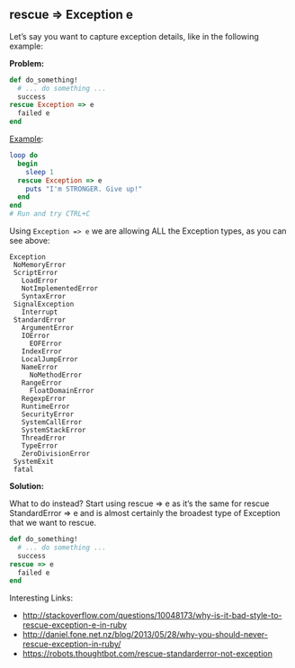 ## rescue => Exception e

Let’s say you want to capture exception details, like in the following example:

**Problem:**

```ruby
def do_something!
  # ... do something ...
  success
rescue Exception => e
  failed e
end
```

[Example](https://gist.github.com/rafaelsales/1067532247934508e455#file-non-stopper-rb):

```ruby
loop do
  begin
    sleep 1
  rescue Exception => e
    puts "I'm STRONGER. Give up!"
  end
end
# Run and try CTRL+C
```

Using ``Exception => e`` we are allowing ALL the Exception types, as you can see above:

```
Exception
 NoMemoryError
 ScriptError
   LoadError
   NotImplementedError
   SyntaxError
 SignalException
   Interrupt
 StandardError
   ArgumentError
   IOError
     EOFError
   IndexError
   LocalJumpError
   NameError
     NoMethodError
   RangeError
     FloatDomainError
   RegexpError
   RuntimeError
   SecurityError
   SystemCallError
   SystemStackError
   ThreadError
   TypeError
   ZeroDivisionError
 SystemExit
 fatal
```

**Solution:**

What to do instead? Start using rescue => e as it’s the same for rescue StandardError => e and is almost certainly the broadest type of Exception that we want to rescue.

```ruby
def do_something!
  # ... do something ...
  success
rescue => e
  failed e
end
```

Interesting Links:

- http://stackoverflow.com/questions/10048173/why-is-it-bad-style-to-rescue-exception-e-in-ruby
- http://daniel.fone.net.nz/blog/2013/05/28/why-you-should-never-rescue-exception-in-ruby/
- https://robots.thoughtbot.com/rescue-standarderror-not-exception
